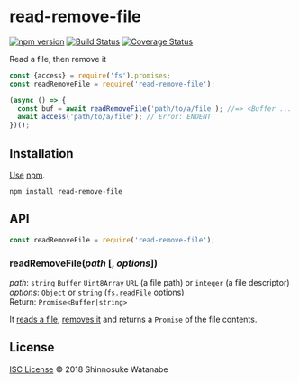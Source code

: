 # read-remove-file

[![npm version](https://img.shields.io/npm/v/read-remove-file.svg)](https://www.npmjs.com/package/read-remove-file)
[![Build Status](https://travis-ci.org/shinnn/node-read-remove-file.svg?branch=master)](https://travis-ci.org/shinnn/node-read-remove-file)
[![Coverage Status](https://coveralls.io/repos/github/shinnn/node-read-remove-file/badge.svg?branch=master)](https://coveralls.io/github/shinnn/node-read-remove-file?branch=master)

Read a file, then remove it

```javascript
const {access} = require('fs').promises;
const readRemoveFile = require('read-remove-file');

(async () => {
  const buf = await readRemoveFile('path/to/a/file'); //=> <Buffer ... >
  await access('path/to/a/file'); // Error: ENOENT
})();
```

## Installation

[Use](https://docs.npmjs.com/cli/install) [npm](https://docs.npmjs.com/getting-started/what-is-npm).

```
npm install read-remove-file
```

## API

```javascript
const readRemoveFile = require('read-remove-file');
```

### readRemoveFile(*path* [, *options*])

*path*: `string` `Buffer` `Uint8Array` `URL` (a file path) or `integer` (a file descriptor)  
*options*: `Object` or `string` ([`fs.readFile`][readFile] options)  
Return: `Promise<Buffer|string>`

It [reads a file][readFile], [removes it](https://nodejs.org/api/fs.html#fs_fs_unlink_path_callback) and returns a `Promise` of the file contents.

## License

[ISC License](./LICENSE) © 2018 Shinnosuke Watanabe

[readFile]: https://nodejs.org/api/fs.html#fs_fs_readfile_path_options_callback
